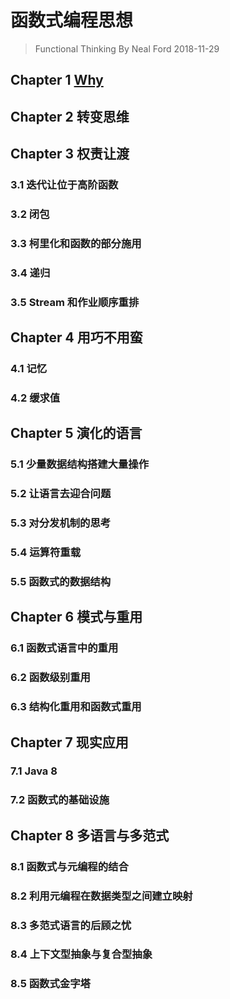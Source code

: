 # 函数式编程思想
> Functional Thinking
> By Neal Ford
> 2018-11-29

## Chapter 1 [Why](chapter/01.md)

## Chapter 2 转变思维

## Chapter 3 权责让渡
### 3.1 迭代让位于高阶函数
### 3.2 闭包
### 3.3 柯里化和函数的部分施用
### 3.4 递归
### 3.5 Stream 和作业顺序重排

## Chapter 4 用巧不用蛮
### 4.1 记忆
### 4.2 缓求值

## Chapter 5 演化的语言
### 5.1 少量数据结构搭建大量操作
### 5.2 让语言去迎合问题
### 5.3 对分发机制的思考
### 5.4 运算符重载
### 5.5 函数式的数据结构 

## Chapter 6 模式与重用
### 6.1 函数式语言中的重用
### 6.2 函数级别重用
### 6.3 结构化重用和函数式重用

## Chapter 7 现实应用
### 7.1 Java 8
### 7.2 函数式的基础设施

## Chapter 8 多语言与多范式
### 8.1 函数式与元编程的结合
### 8.2 利用元编程在数据类型之间建立映射
### 8.3 多范式语言的后顾之忧
### 8.4 上下文型抽象与复合型抽象
### 8.5 函数式金字塔